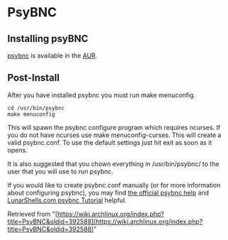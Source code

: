 # PsyBNC

## Installing psyBNC

[psybnc](https://aur.archlinux.org/packages/psybnc/) is available in the [AUR](/index.php/AUR "AUR").

## Post-Install

After you have installed psybnc you must run make menuconfig.

```
cd /usr/bin/psybnc
make menuconfig
```

This will spawn the psybnc configure program which requires ncurses. If you do not have ncurses use make menuconfig-curses. This will create a valid psybnc.conf. To use the default settings just hit exit as soon as it opens.

It is also suggested that you chown everything in /usr/bin/psybnc/ to the user that you will use to run psybnc.

If you would like to create psybnc.conf manually (or for more information about configuring psybnc), you may find [the official psybnc help](http://psybnc.at/help.html) and [LunarShells.com psybnc Tutorial](http://www.lunarshells.com/install_psybnc.php#setup) helpful.

Retrieved from "[https://wiki.archlinux.org/index.php?title=PsyBNC&oldid=392588](https://wiki.archlinux.org/index.php?title=PsyBNC&oldid=392588)"